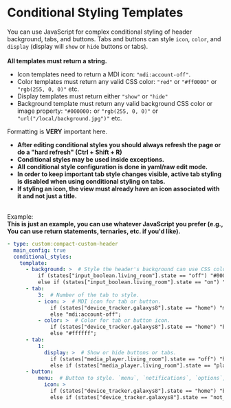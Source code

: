 # Conditional Styling Templates

You can use JavaScript for complex conditional styling of header background, tabs, and buttons.
Tabs and buttons can style `icon`, `color`, and `display` (display will `show` or `hide` buttons or tabs).<br><br>
**All templates must return a string.**
* Icon templates need to return a MDI icon: `"mdi:account-off"`.
* Color templates must return any valid CSS color: `"red"` or `"#ff0000"` or `"rgb(255, 0, 0)"` etc.
* Display templates must return either `"show"` or `"hide"`
* Background template must return any valid background CSS color or image property: `"#000000:` or `"rgb(255, 0, 0)"` or `"url("/local/background.jpg")"` etc.

Formatting is **VERY** important here.

* **After editing conditional styles you should always refresh the page or do a "hard refresh" (Ctrl + Shift + R)**
* **Conditional styles may be used inside exceptions.**
* **All conditional style configuration is done in yaml/raw edit mode.**
* **In order to keep important tab style changes visible, active tab styling is disabled when using conditional styling on tabs.**
* **If styling an icon, the view must already have an icon associated with it and not just a title.**
<br><br>



Example:<br>
**This is just an example, you can use whatever JavaScript you prefer (e.g., You can use return statements, ternaries, etc. if you'd like).**
```yaml
- type: custom:compact-custom-header
  main_config: true
  conditional_styles:
    template:
      - background: >  # Style the header's background can use CSS colors or background images.
          if (states["input_boolean.living_room"].state == "off") "#000";
          else if (states["input_boolean.living_room"].state == "on") "url('/local/bg.jpg')";
      - tab:
          3:  # Number of the tab to style.
          - icon: >  # MDI icon for tab or button.
              if (states["device_tracker.galaxys8"].state == "home") "mdi:account";
              else "mdi:account-off";
          - color: >  # Color for tab or button icon.
              if (states["device_tracker.galaxys8"].state == "home") "blue";
              else "#ffffff";
      - tab:
          1:
            display: >  # Show or hide buttons or tabs.
              if (states["media_player.living_room"].state == "off") "hide";
              else if (states["media_player.living_room"].state == "playing") "show";
      - button:
          menu:  # Button to style. `menu`, `notifications`, `options`, or `voice`.
            icon: >
              if (states["device_tracker.galaxys8"].state == "home") "blue";
              else if (states["device_tracker.galaxys8"].state == "not_home") "#ffffff";
```